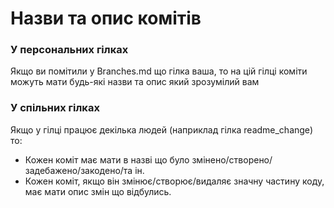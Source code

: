 # Назви та опис комітів
### У персональних гілках
Якщо ви помітили у Branches.md що гілка ваша, то на цій гілці коміти можуть мати будь-які назви та опис який зрозумілий вам

### У спільних гілках
Якщо у гілці працює декілька людей (наприклад гілка readme_change) то:
* Кожен коміт має мати в назві що було змінено/створено/задебажено/закодено/та ін.
* Кожен коміт, якщо він змінює/створює/видаляє значну частину коду, має мати опис змін що відбулись.